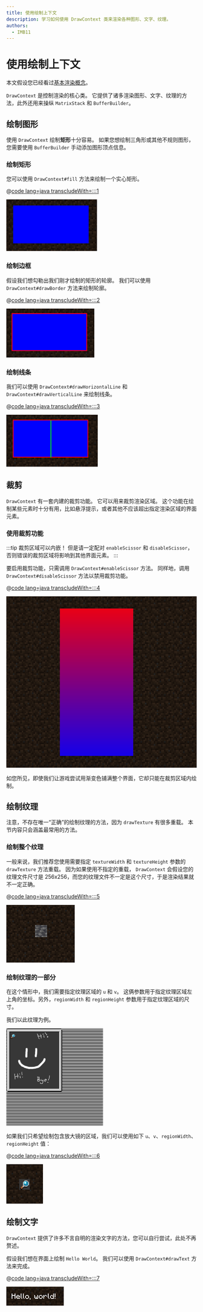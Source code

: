 ```yaml
---
title: 使用绘制上下文
description: 学习如何使用 DrawContext 类来渲染各种图形、文字、纹理。
authors:
  - IMB11
---
```


# 使用绘制上下文

本文假设您已经看过[基本渲染概念](./basic-concepts.md)。

`DrawContext` 是控制渲染的核心类。 它提供了诸多渲染图形、文字、纹理的方法，此外还用来操纵 `MatrixStack` 和 `BufferBuilder`。

## 绘制图形

使用 `DrawContext` 绘制**矩形**十分容易。 如果您想绘制三角形或其他不规则图形，您需要使用 `BufferBuilder` 手动添加图形顶点信息。

### 绘制矩形

您可以使用 `DrawContext#fill` 方法来绘制一个实心矩形。

@[code lang=java transcludeWith=:::1](@/reference/latest/src/client/java/com/example/docs/rendering/DrawContextExampleScreen.java)

![矩形](/assets/develop/rendering/draw-context-rectangle.png)

### 绘制边框

假设我们想勾勒出我们刚才绘制的矩形的轮廓。 我们可以使用 `DrawContext#drawBorder` 方法来绘制轮廓。

@[code lang=java transcludeWith=:::2](@/reference/latest/src/client/java/com/example/docs/rendering/DrawContextExampleScreen.java)

![带边框的矩形](/assets/develop/rendering/draw-context-rectangle-border.png)

### 绘制线条

我们可以使用 `DrawContext#drawHorizontalLine` 和 `DrawContext#drawVerticalLine` 来绘制线条。

@[code lang=java transcludeWith=:::3](@/reference/latest/src/client/java/com/example/docs/rendering/DrawContextExampleScreen.java)

![线条](/assets/develop/rendering/draw-context-lines.png)

## 裁剪

`DrawContext` 有一套内建的裁剪功能。 它可以用来裁剪渲染区域。 这个功能在绘制某些元素时十分有用，比如悬浮提示，或者其他不应该超出指定渲染区域的界面元素。

### 使用裁剪功能

:::tip
裁剪区域可以内嵌！ 但是请一定配对 `enableScissor` 和 `disableScissor`，否则错误的裁剪区域将影响到其他界面元素。
:::

要启用裁剪功能，只需调用 `DrawContext#enableScissor` 方法。 同样地，调用 `DrawContext#disableScissor` 方法以禁用裁剪功能。

@[code lang=java transcludeWith=:::4](@/reference/latest/src/client/java/com/example/docs/rendering/DrawContextExampleScreen.java)

![裁剪区域](/assets/develop/rendering/draw-context-scissor.png)

如您所见，即使我们让游戏尝试用渐变色铺满整个界面，它却只能在裁剪区域内绘制。

## 绘制纹理

注意，不存在唯一“正确”的绘制纹理的方法，因为 `drawTexture` 有很多重载。 本节内容只会涵盖最常用的方法。

### 绘制整个纹理

一般来说，我们推荐您使用需要指定 `textureWidth` 和 `textureHeight` 参数的 `drawTexture` 方法重载。 因为如果使用不指定的重载， `DrawContext` 会假设您的纹理文件尺寸是 256x256，而您的纹理文件不一定是这个尺寸，于是渲染结果就不一定正确。

@[code lang=java transcludeWith=:::5](@/reference/latest/src/client/java/com/example/docs/rendering/DrawContextExampleScreen.java)

![绘制整个纹理](/assets/develop/rendering/draw-context-whole-texture.png)

### 绘制纹理的一部分

在这个情形中，我们需要指定纹理区域的 `u` 和 `v`。 这俩参数用于指定纹理区域左上角的坐标。另外，`regionWidth` 和 `regionHeight` 参数用于指定纹理区域的尺寸。

我们以此纹理为例。

![配方书纹理](/assets/develop/rendering/draw-context-recipe-book-background.png)

如果我们只希望绘制包含放大镜的区域，我们可以使用如下 `u`、`v`、`regionWidth`、`regionHeight` 值：

@[code lang=java transcludeWith=:::6](@/reference/latest/src/client/java/com/example/docs/rendering/DrawContextExampleScreen.java)

![绘制纹理的一部分](/assets/develop/rendering/draw-context-region-texture.png)

## 绘制文字

`DrawContext` 提供了许多不言自明的渲染文字的方法，您可以自行尝试，此处不再赘述。

假设我们想在界面上绘制 `Hello World`。 我们可以使用 `DrawContext#drawText` 方法来完成。

@[code lang=java transcludeWith=:::7](@/reference/latest/src/client/java/com/example/docs/rendering/DrawContextExampleScreen.java)

![绘制文字](/assets/develop/rendering/draw-context-text.png)
